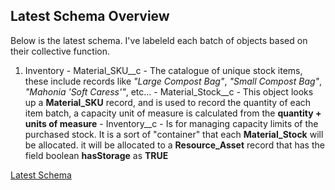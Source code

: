 ## Latest Schema Overview
Below is the latest schema. I've labeleld each batch of objects based on their collective function.
  1. Inventory
    - Material_SKU__c - The catalogue of unique stock items, these include records like *"Large Compost Bag"*, *"Small Compost Bag"*, *"Mahonia 'Soft Caress'"*, etc...
    - Material_Stock__c - This object looks up a **Material_SKU** record, and is used to record the quantity of each item batch, a capacity unit of measure is calculated from the **quantity + units of measure**
    - Inventory__c - Is for managing capacity limits of the purchased stock. It is a sort of "container" that each **Material_Stock** will be allocated.
                     it will be allocated to a **Resource_Asset** record that has the field boolean **hasStorage** as **TRUE**

[Latest Schema](https://github.com/Rwb3n/SF-Boxfresh-app/blob/main/img/19-3-25-latest.png)
